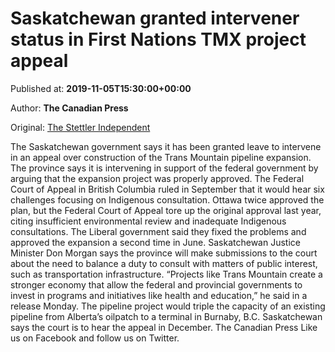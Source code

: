 
# Saskatchewan granted intervener status in First Nations TMX project appeal

Published at: **2019-11-05T15:30:00+00:00**

Author: **The Canadian Press**

Original: [The Stettler Independent](https://www.stettlerindependent.com/news/saskatchewan-granted-intervener-status-in-first-nations-tmx-project-appeal/)

The Saskatchewan government says it has been granted leave to intervene in an appeal over construction of the Trans Mountain pipeline expansion.
The province says it is intervening in support of the federal government by arguing that the expansion project was properly approved.
The Federal Court of Appeal in British Columbia ruled in September that it would hear six challenges focusing on Indigenous consultation.
Ottawa twice approved the plan, but the Federal Court of Appeal tore up the original approval last year, citing insufficient environmental review and inadequate Indigenous consultations.
The Liberal government said they fixed the problems and approved the expansion a second time in June.
Saskatchewan Justice Minister Don Morgan says the province will make submissions to the court about the need to balance a duty to consult with matters of public interest, such as transportation infrastructure.
“Projects like Trans Mountain create a stronger economy that allow the federal and provincial governments to invest in programs and initiatives like health and education,” he said in a release Monday.
The pipeline project would triple the capacity of an existing pipeline from Alberta’s oilpatch to a terminal in Burnaby, B.C.
Saskatchewan says the court is to hear the appeal in December.
The Canadian Press
Like us on Facebook and follow us on Twitter.
